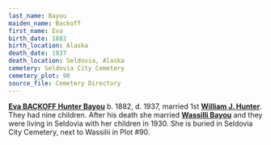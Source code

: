 ```yaml
---
last_name: Bayou
maiden_name: Backoff
first_name: Eva
birth_date: 1882
birth_location: Alaska
death_date: 1937
death_location: Seldovia, Alaska
cemetery: Seldovia City Cemetery
cemetery_plot: 90
source_file: Cemetery Directory
---
```

[**Eva BACKOFF Hunter Bayou**](../_families/Hunter_Family.md) b. 1882, d. 1937, married 1st [**William J. Hunter**](../_families/_Hunter_Family.md). They had nine children. After his death she married [**Wassilli Bayou**](./Bayou_Wassilie.md) and they were living in Seldovia with her children in 1930. She is buried in Seldovia City Cemetery, next to Wassilii in Plot #90.





